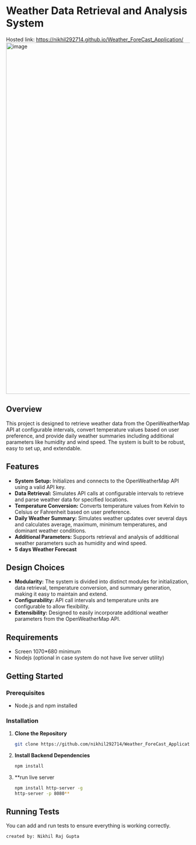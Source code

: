 # Weather Data Retrieval and Analysis System
Hosted link: https://nikhil292714.github.io/Weather_ForeCast_Application/
<img width="960" alt="image" src="https://drive.google.com/file/d/1xpPl8ls64rdJvnd-H9kzaA7HZF8rxVlK/view?usp=drive_link">



## Overview

This project is designed to retrieve weather data from the OpenWeatherMap API at configurable intervals, convert temperature values based on user preference, and provide daily weather summaries including additional parameters like humidity and wind speed. The system is built to be robust, easy to set up, and extendable.

## Features

- **System Setup:** Initializes and connects to the OpenWeatherMap API using a valid API key.
- **Data Retrieval:** Simulates API calls at configurable intervals to retrieve and parse weather data for specified locations.
- **Temperature Conversion:** Converts temperature values from Kelvin to Celsius or Fahrenheit based on user preference.
- **Daily Weather Summary:** Simulates weather updates over several days and calculates average, maximum, minimum temperatures, and dominant weather conditions.
- **Additional Parameters:** Supports retrieval and analysis of additional weather parameters such as humidity and wind speed.
- **5 days Weather Forecast** 

## Design Choices

- **Modularity:** The system is divided into distinct modules for initialization, data retrieval, temperature conversion, and summary generation, making it easy to maintain and extend.
- **Configurability:** API call intervals and temperature units are configurable to allow flexibility.
- **Extensibility:** Designed to easily incorporate additional weather parameters from the OpenWeatherMap API.

## Requirements
- Screen 1070*680 minimum
- Nodejs (optional in case system do not have live server utility)

## Getting Started

### Prerequisites

- Node.js and npm installed

### Installation

1. **Clone the Repository**
   ```bash
   git clone https://github.com/nikhil292714/Weather_ForeCast_Application.git
   
   ```

2. **Install Backend Dependencies**

   ```bash
   npm install
   
   ```
   
3. **run live server

   ```bash
   npm install http-server -g
   http-server -p 8080**
   ```

## Running Tests

You can add and run tests to ensure everything is working correctly.
```
created by: Nikhil Raj Gupta
